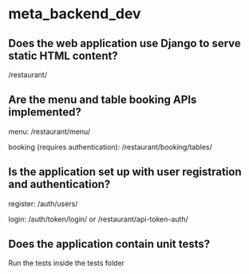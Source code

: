 # meta_backend_dev

## Does the web application use Django to serve static HTML content?

/restaurant/

## Are the menu and table booking APIs implemented?

menu: /restaurant/menu/

booking (requires authentication): /restaurant/booking/tables/

## Is the application set up with user registration and authentication?

register: /auth/users/

login: /auth/token/login/ or /restaurant/api-token-auth/

## Does the application contain unit tests?

Run the tests inside the tests folder
